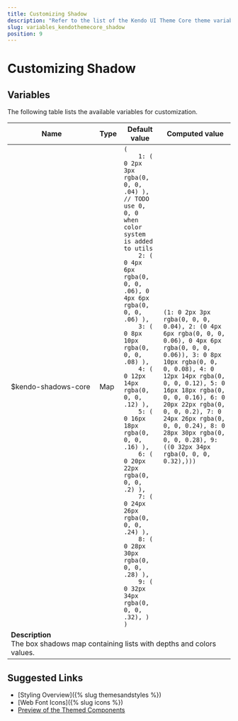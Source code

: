 ```yaml
---
title: Customizing Shadow
description: "Refer to the list of the Kendo UI Theme Core theme variables available for customization."
slug: variables_kendothemecore_shadow
position: 9
---
```


# Customizing Shadow

## Variables

The following table lists the available variables for customization.

<table class="theme-variables">
    <colgroup>
    <col style="width: 200px; white-space:nowrap;" />
    <col />
    <col />
    <col />
</colgroup>
<thead>
    <tr>
        <th>Name</th>
        <th>Type</th>
        <th>Default value</th>
        <th>Computed value</th>
    </tr>
</thead>
<tbody>
        <tr>
    <td>$kendo-shadows-core</td>
    <td>Map</td>
    <td><code>(
    1: ( 0 2px 3px rgba(0, 0, 0, .04) ), // TODO use 0, 0, 0 when color system is added to utils
    2: ( 0 4px 6px rgba(0, 0, 0, .06), 0 4px 6px rgba(0, 0, 0, .06) ),
    3: ( 0 8px 10px rgba(0, 0, 0, .08) ),
    4: ( 0 12px 14px rgba(0, 0, 0, .12) ),
    5: ( 0 16px 18px rgba(0, 0, 0, .16) ),
    6: ( 0 20px 22px rgba(0, 0, 0, .2) ),
    7: ( 0 24px 26px rgba(0, 0, 0, .24) ),
    8: ( 0 28px 30px rgba(0, 0, 0, .28) ),
    9: ( 0 32px 34px rgba(0, 0, 0, .32), )
)</code></td>
    <td><code>(1: 0 2px 3px rgba(0, 0, 0, 0.04), 2: (0 4px 6px rgba(0, 0, 0, 0.06), 0 4px 6px rgba(0, 0, 0, 0.06)), 3: 0 8px 10px rgba(0, 0, 0, 0.08), 4: 0 12px 14px rgba(0, 0, 0, 0.12), 5: 0 16px 18px rgba(0, 0, 0, 0.16), 6: 0 20px 22px rgba(0, 0, 0, 0.2), 7: 0 24px 26px rgba(0, 0, 0, 0.24), 8: 0 28px 30px rgba(0, 0, 0, 0.28), 9: ((0 32px 34px rgba(0, 0, 0, 0.32),)))</code></td>
</tr>
<tr>
    <td colspan="4" class="theme-variables-description-container"><div><b>Description</b><div class="theme-variables-description">The box shadows map containing lists with depths and colors values.</div></div>
    </td>
</tr>
</tbody>
</table>

## Suggested Links

* [Styling Overview]({% slug themesandstyles %})
* [Web Font Icons]({% slug icons %})
* [Preview of the Themed Components](../)

